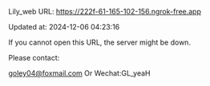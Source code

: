 Lily_web URL: https://222f-61-165-102-156.ngrok-free.app

Updated at: 2024-12-06 04:23:16

If you cannot open this URL, the server might be down.

Please contact: 

goley04@foxmail.com Or Wechat:GL_yeaH